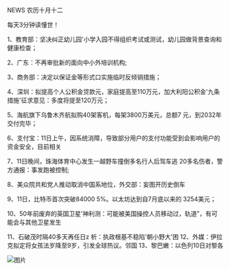 NEWS 农历十月十二

每天3分钟读懂世！

1、教育部：坚决纠正幼儿园'小学入园不得组织考试或测试，幼儿园做背景查询和健康检查；

2、广东：不再审批新的面向中小外培训机构;

3、商务部：决定以保证金等形式口实施临时反倾销措施；

4、深圳：拟提高个人公积金贷款元，家庭提高至110万元，加大利阳公积金'九条措施'征求意见：多度将提至120万元；

5、海航旗下乌鲁木齐航拟购40架客机，每架3800万美元，总额7 元，到2032年交付完毕；

6、支付宝：11日上午，因系统消障，导致部分用户的支付功能受到会影响用户的资金安全，目前相关

7、11日晚间，珠海体育中心发生一越野车撞倒多名行人后驾车逃 20多名伤者，警方通报：事发跑被控制;

8、美众院共和党人推动取消中国系地位，外交部：妄图开历史倒车

9、11日，比特币首次突破84000 5%。以太坊达到自7月底以来的 3254美元；

10、50年前废弃的英国卫星'神利测：可能被美国操控人员移动过，轨道”，有可能会与其他卫星发生

11、石破茂时隔40多天再任日z 析：执政根基不稳陷'朝小野大'困 12、外媒：伊拉克拟定将女孩法岁降至9岁，引发全球热议。邻国 13、黎巴嫩：以色列10日对黎各

![图片](https://api.03c3.cn/api/zb)
